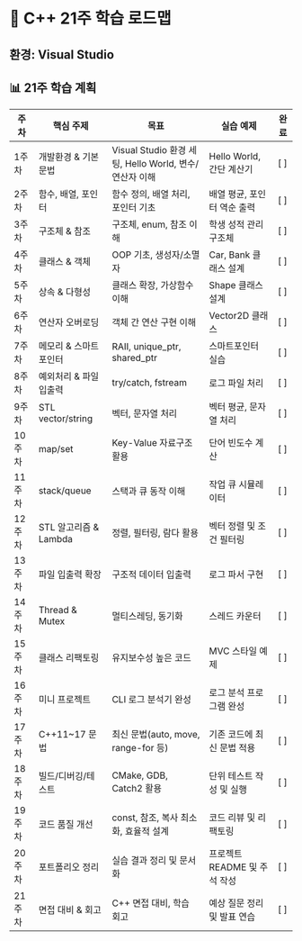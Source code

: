 # 📝 C++ 21주 학습 로드맵


**환경:** Visual Studio
---

## 📊 21주 학습 계획

| 주차 | 핵심 주제 | 목표 | 실습 예제 | 완료 |
| --- | --- | --- | --- | --- |
| 1주차 | 개발환경 & 기본 문법 | Visual Studio 환경 세팅, Hello World, 변수/연산자 이해 | Hello World, 간단 계산기 | [ ] |
| 2주차 | 함수, 배열, 포인터 | 함수 정의, 배열 처리, 포인터 기초 | 배열 평균, 포인터 역순 출력 | [ ] |
| 3주차 | 구조체 & 참조 | 구조체, enum, 참조 이해 | 학생 성적 관리 구조체 | [ ] |
| 4주차 | 클래스 & 객체 | OOP 기초, 생성자/소멸자 | Car, Bank 클래스 설계 | [ ] |
| 5주차 | 상속 & 다형성 | 클래스 확장, 가상함수 이해 | Shape 클래스 설계 | [ ] |
| 6주차 | 연산자 오버로딩 | 객체 간 연산 구현 이해 | Vector2D 클래스 | [ ] |
| 7주차 | 메모리 & 스마트포인터 | RAII, unique_ptr, shared_ptr | 스마트포인터 실습 | [ ] |
| 8주차 | 예외처리 & 파일 입출력 | try/catch, fstream | 로그 파일 처리 | [ ] |
| 9주차 | STL vector/string | 벡터, 문자열 처리 | 벡터 평균, 문자열 처리 | [ ] |
| 10주차 | map/set | Key-Value 자료구조 활용 | 단어 빈도수 계산 | [ ] |
| 11주차 | stack/queue | 스택과 큐 동작 이해 | 작업 큐 시뮬레이터 | [ ] |
| 12주차 | STL 알고리즘 & Lambda | 정렬, 필터링, 람다 활용 | 벡터 정렬 및 조건 필터링 | [ ] |
| 13주차 | 파일 입출력 확장 | 구조적 데이터 입출력 | 로그 파서 구현 | [ ] |
| 14주차 | Thread & Mutex | 멀티스레딩, 동기화 | 스레드 카운터 | [ ] |
| 15주차 | 클래스 리팩토링 | 유지보수성 높은 코드 | MVC 스타일 예제 | [ ] |
| 16주차 | 미니 프로젝트 | CLI 로그 분석기 완성 | 로그 분석 프로그램 완성 | [ ] |
| 17주차 | C++11~17 문법 | 최신 문법(auto, move, range-for 등) | 기존 코드에 최신 문법 적용 | [ ] |
| 18주차 | 빌드/디버깅/테스트 | CMake, GDB, Catch2 활용 | 단위 테스트 작성 및 실행 | [ ] |
| 19주차 | 코드 품질 개선 | const, 참조, 복사 최소화, 효율적 설계 | 코드 리뷰 및 리팩토링 | [ ] |
| 20주차 | 포트폴리오 정리 | 실습 결과 정리 및 문서화 | 프로젝트 README 및 주석 작성 | [ ] |
| 21주차 | 면접 대비 & 회고 | C++ 면접 대비, 학습 회고 | 예상 질문 정리 및 발표 연습 | [ ] |
